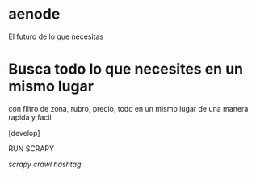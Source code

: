 # aenode
El futuro de lo que necesitas

# Busca todo lo que necesites en un mismo lugar

con filtro de zona, rubro, precio, todo en un mismo lugar de una manera rapida y facil


[develop]

RUN SCRAPY


_scrapy crawl hashtag_
